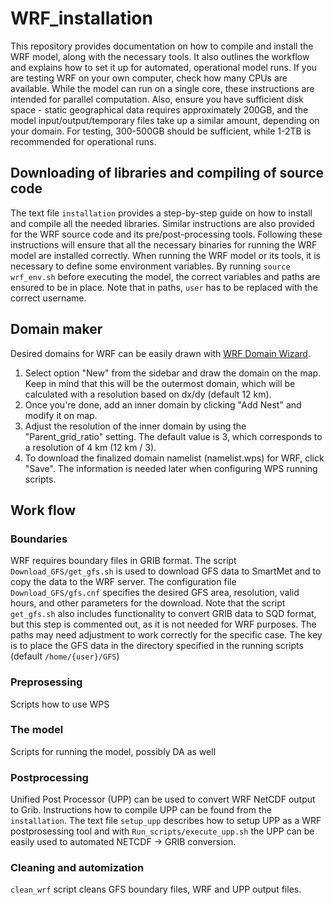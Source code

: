 # WRF_installation 
This repository provides documentation on how to compile and install the WRF model, along with the necessary tools. It also outlines the workflow and explains how to set it up for automated, operational model runs. If you are testing WRF on your own computer, check how many CPUs are available. While the model can run on a single core, these instructions are intended for parallel computation. Also, ensure you have sufficient disk space - static geographical data requires approximately 200GB, and the model input/output/temporary files take up a similar amount, depending on your domain. For testing, 300-500GB should be sufficient, while 1-2TB is recommended for operational runs.

## Downloading of libraries and compiling of source code
The text file `installation` provides a step-by-step guide on how to install and compile all the needed libraries. Similar instructions are also provided for the WRF source code and its pre/post-processing tools. Following these instructions will ensure that all the necessary binaries for running the WRF model are installed correctly. When running the WRF model or its tools, it is necessary to define some environment variables. By running `source wrf_env.sh` before executing the model, the correct variables and paths are ensured to be in place. Note that in paths, `user` has to be replaced with the correct username.

## Domain maker
Desired domains for WRF can be easily drawn with [WRF Domain Wizard](https://wrfdomainwizard.net/).

1. Select option "New" from the sidebar and draw the domain on the map. Keep in mind that this will be the outermost domain, which will be calculated with a resolution based on dx/dy (default 12 km).
2. Once you're done, add an inner domain by clicking "Add Nest" and modify it on map.
3. Adjust the resolution of the inner domain by using the "Parent_grid_ratio" setting. The default value is 3, which corresponds to a resolution of 4 km (12 km / 3).
4. To download the finalized domain namelist (namelist.wps) for WRF, click "Save". The information is needed later when configuring WPS running scripts.

## Work flow

### Boundaries
WRF requires boundary files in GRIB format. The script `Download_GFS/get_gfs.sh` is used to download GFS data to SmartMet and to copy the data to the WRF server. The configuration file `Download_GFS/gfs.cnf` specifies the desired GFS area, resolution, valid hours, and other parameters for the download. Note that the script `get_gfs.sh` also includes functionality to convert GRIB data to SQD format, but this step is commented out, as it is not needed for WRF purposes. The paths may need adjustment to work correctly for the specific case. The key is to place the GFS data in the directory specified in the running scripts (default `/home/{user}/GFS`) 
### Preprosessing
Scripts how to use WPS
### The model
Scripts for running the model, possibly DA as well 
### Postprocessing
Unified Post Processor (UPP) can be used to convert WRF NetCDF output to Grib. Instructions how to compile UPP can be found from the `installation`. The text file `setup_upp` describes how to setup UPP as a WRF postprosessing tool and with `Run_scripts/execute_upp.sh` the UPP can be easily used to automated NETCDF -> GRIB conversion.      
### Cleaning and automization
`clean_wrf` script cleans GFS boundary files, WRF and UPP output files.

